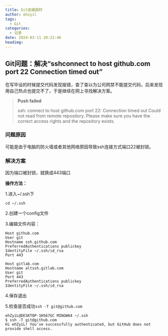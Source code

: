 ```yaml
---
title: Git连接超时
author: ehzyil
tags:
  - Git
categories:
  - 记录
date: 2024-03-11 20:22:46
headimg:
---
```


## Git问题：解决“sshconnect to host github.com port 22 Connection timed out”
在写毕设的时候提交代码发现报错，查了查以为公司网禁不能提交代码，后来发现用自己热点也提交不了，于是继续在网上寻找解决方案。

> **Push failed** 
>
> ssh: connect to host github.com port 22: Connection timed out Could not read from remote repository. Please make sure you have the correct access rights and the repository exists.

### 问题原因

可能是由于电脑的防火墙或者其他网络原因导致ssh连接方式端口22被封锁。

### 解决方案

因为端口被封锁，就换成443端口

**操作方法：**

1.进入~/.ssh下

```shell
cd ~/.ssh
```

2.创建一个config文件

3.编辑文件内容：

```shell
Host github.com
User git
Hostname ssh.github.com
PreferredAuthentications publickey
IdentityFile ~/.ssh/id_rsa
Port 443

Host gitlab.com
Hostname altssh.gitlab.com
User git
Port 443
PreferredAuthentications publickey
IdentityFile ~/.ssh/id_rsa
```

4.保存退出

5.检查是否成功`ssh -T git@github.com`

```shell
ehZyiL@DESKTOP-1H567GC MINGW64 ~/.ssh
$ ssh -T git@github.com
Hi ehZyiL! You've successfully authenticated, but GitHub does not provide shell access.
```

